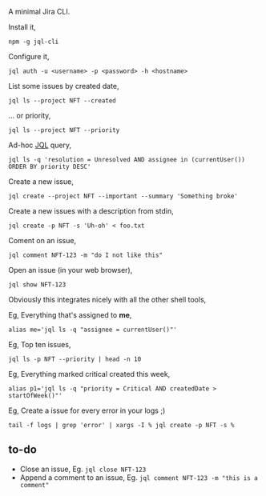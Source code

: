 A minimal Jira CLI.

Install it,

```
npm -g jql-cli
```

Configure it,

```
jql auth -u <username> -p <password> -h <hostname>
```

List some issues by created date,

```
jql ls --project NFT --created
```

... or priority,

```
jql ls --project NFT --priority
```

Ad-hoc [JQL](https://confluence.atlassian.com/jira/advanced-searching-179442050.html) query,

```
jql ls -q 'resolution = Unresolved AND assignee in (currentUser()) ORDER BY priority DESC'
```

Create a new issue,

```
jql create --project NFT --important --summary 'Something broke'
```

Create a new issues with a description from stdin,

```
jql create -p NFT -s 'Uh-oh' < foo.txt 
```

Coment on an issue,

```
jql comment NFT-123 -m "do I not like this"
```

Open an issue (in your web browser),

```
jql show NFT-123
```

Obviously this integrates nicely with all the other shell tools,

Eg, Everything that's assigned to **me**,

`alias me='jql ls -q "assignee = currentUser()"'`

Eg, Top ten issues, 

`jql ls -p NFT --priority | head -n 10`

Eg, Everything marked critical created this week,

`alias p1='jql ls -q "priority = Critical AND createdDate > startOfWeek()"'`

Eg, Create a issue for every error in your logs ;) 

`tail -f logs | grep 'error' | xargs -I % jql create -p NFT -s %`

## to-do

- Close an issue, Eg. `jql close NFT-123`
- Append a comment to an issue, Eg. `jql comment NFT-123 -m "this is a comment"`


